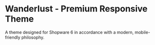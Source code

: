 # Wanderlust - Premium Responsive Theme

A theme designed for Shopware 6 in accordance with a modern, mobile-friendly philosophy.